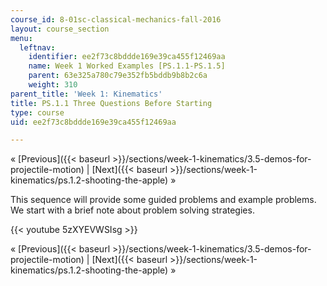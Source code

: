 ```yaml
---
course_id: 8-01sc-classical-mechanics-fall-2016
layout: course_section
menu:
  leftnav:
    identifier: ee2f73c8bddde169e39ca455f12469aa
    name: Week 1 Worked Examples [PS.1.1-PS.1.5]
    parent: 63e325a780c79e352fb5bddb9b8b2c6a
    weight: 310
parent_title: 'Week 1: Kinematics'
title: PS.1.1 Three Questions Before Starting
type: course
uid: ee2f73c8bddde169e39ca455f12469aa

---
```


« [Previous]({{< baseurl >}}/sections/week-1-kinematics/3.5-demos-for-projectile-motion) | [Next]({{< baseurl >}}/sections/week-1-kinematics/ps.1.2-shooting-the-apple) »

This sequence will provide some guided problems and example problems. We start with a brief note about problem solving strategies.

{{< youtube 5zXYEVWSIsg >}}

« [Previous]({{< baseurl >}}/sections/week-1-kinematics/3.5-demos-for-projectile-motion) | [Next]({{< baseurl >}}/sections/week-1-kinematics/ps.1.2-shooting-the-apple) »